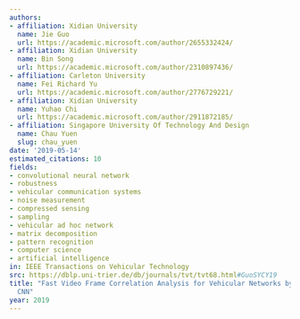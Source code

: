 ```yaml
---
authors:
- affiliation: Xidian University
  name: Jie Guo
  url: https://academic.microsoft.com/author/2655332424/
- affiliation: Xidian University
  name: Bin Song
  url: https://academic.microsoft.com/author/2310897436/
- affiliation: Carleton University
  name: Fei Richard Yu
  url: https://academic.microsoft.com/author/2776729221/
- affiliation: Xidian University
  name: Yuhao Chi
  url: https://academic.microsoft.com/author/2911872185/
- affiliation: Singapore University Of Technology And Design
  name: Chau Yuen
  slug: chau_yuen
date: '2019-05-14'
estimated_citations: 10
fields:
- convolutional neural network
- robustness
- vehicular communication systems
- noise measurement
- compressed sensing
- sampling
- vehicular ad hoc network
- matrix decomposition
- pattern recognition
- computer science
- artificial intelligence
in: IEEE Transactions on Vehicular Technology
src: https://dblp.uni-trier.de/db/journals/tvt/tvt68.html#GuoSYCY19
title: "Fast Video Frame Correlation Analysis for Vehicular Networks by Using CVS\u2013\
  CNN"
year: 2019
---
```


